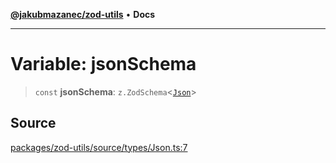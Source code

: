 [**@jakubmazanec/zod-utils**](../README.md) • **Docs**

---

# Variable: jsonSchema

> `const` **jsonSchema**: `z.ZodSchema`\<[`Json`](../type-aliases/Json.md)\>

## Source

[packages/zod-utils/source/types/Json.ts:7](https://github.com/jakubmazanec/js-tools/blob/7be96c9bc335915647cfe729050b17fe2580309a/packages/zod-utils/source/types/Json.ts#L7)
